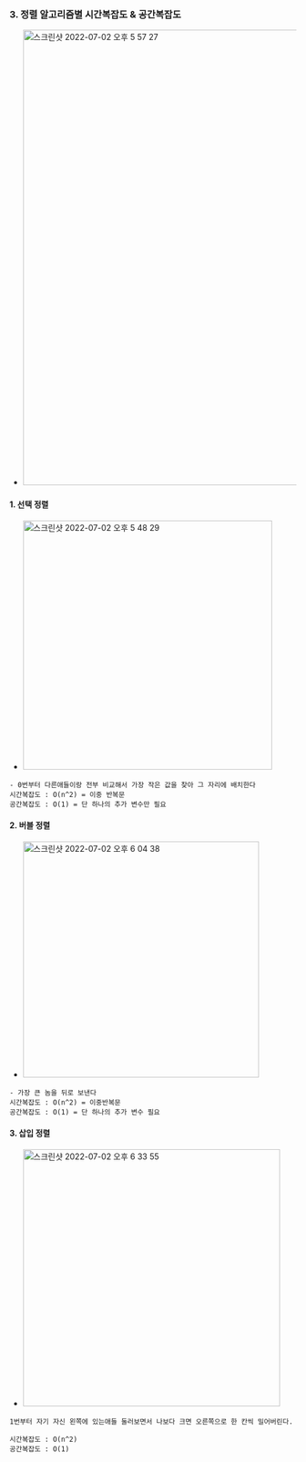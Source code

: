 ### 3. 정렬 알고리즘별 시간복잡도 & 공간복잡도
- <img width="799" alt="스크린샷 2022-07-02 오후 5 57 27" src="https://user-images.githubusercontent.com/62214428/176993886-ef28281b-7fc9-4a2a-906d-b120ced1f3cf.png">


#### 1. 선택 정렬
- <img width="437" alt="스크린샷 2022-07-02 오후 5 48 29" src="https://user-images.githubusercontent.com/62214428/176993641-aa593dd6-321f-412d-8c88-b936fdf1d0e3.png">

```
- 0번부터 다른애들이랑 전부 비교해서 가장 작은 값을 찾아 그 자리에 배치한다
시간복잡도 : O(n^2) = 이중 반복문
공간복잡도 : O(1) = 단 하나의 추가 변수만 필요
```

#### 2. 버블 정렬
- <img width="414" alt="스크린샷 2022-07-02 오후 6 04 38" src="https://user-images.githubusercontent.com/62214428/176994095-2e9922b6-4685-4ae2-9953-95986c9ca5c3.png">
```
- 가장 큰 놈을 뒤로 보낸다
시간복잡도 : O(n^2) = 이중반복문
공간복잡도 : O(1) = 단 하나의 추가 변수 필요
```

#### 3. 삽입 정렬
- <img width="451" alt="스크린샷 2022-07-02 오후 6 33 55" src="https://user-images.githubusercontent.com/62214428/176995040-17beb415-1cd3-4182-b99b-06c94a4a898f.png">

```
1번부터 자기 자신 왼쪽에 있는애들 둘러보면서 나보다 크면 오른쪽으로 한 칸씩 밀어버린다.

시간복잡도 : O(n^2)
공간복잡도 : O(1)
```
